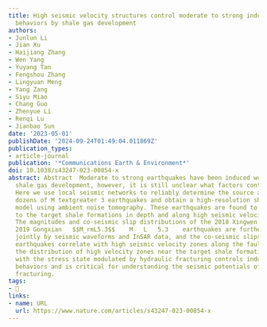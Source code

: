 ```yaml
---
title: High seismic velocity structures control moderate to strong induced earthquake
  behaviors by shale gas development
authors:
- Junlun Li
- Jian Xu
- Haijiang Zhang
- Wen Yang
- Yuyang Tan
- Fengshou Zhang
- Lingyuan Meng
- Yang Zang
- Siyu Miao
- Chang Guo
- Zhenyue Li
- Renqi Lu
- Jianbao Sun
date: '2023-05-01'
publishDate: '2024-09-24T01:49:04.011869Z'
publication_types:
- article-journal
publication: '*Communications Earth & Environment*'
doi: 10.1038/s43247-023-00854-x
abstract: Abstract  Moderate to strong earthquakes have been induced worldwide by
  shale gas development, however, it is still unclear what factors control their behaviors.
  Here we use local seismic networks to reliably determine the source attributes of
  dozens of M textgreater 3 earthquakes and obtain a high-resolution shear-wave velocity
  model using ambient noise tomography. These earthquakes are found to occur close
  to the target shale formations in depth and along high seismic velocity boundaries.
  The magnitudes and co-seismic slip distributions of the 2018 Xingwen   $$M_rmL5.7$$    M   L   5.7    and
  2019 Gongxian   $$M_rmL5.3$$    M   L   5.3    earthquakes are further determined
  jointly by seismic waveforms and InSAR data, and the co-seismic slips of these two
  earthquakes correlate with high seismic velocity zones along the fault planes. Thus,
  the distribution of high velocity zones near the target shale formations, together
  with the stress state modulated by hydraulic fracturing controls induced earthquake
  behaviors and is critical for understanding the seismic potentials of hydraulic
  fracturing.
tags:
- 🍎
links:
- name: URL
  url: https://www.nature.com/articles/s43247-023-00854-x
---
```

